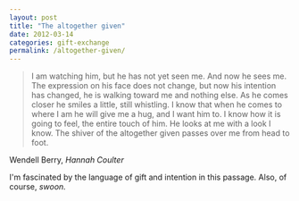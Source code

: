 ```yaml
---
layout: post
title: "The altogether given"
date: 2012-03-14
categories: gift-exchange
permalink: /altogether-given/
---
```


> I am watching him, but he has not yet seen me. And now he sees me. The expression on his face does not change, but now his intention has changed, he is walking toward me and nothing else. As he comes closer he smiles a little, still whistling. I know that when he comes to where I am he will give me a hug, and I want him to. I know how it is going to feel, the entire touch of him. He looks at me with a look I know. The shiver of the altogether given passes over me from head to foot.


Wendell Berry, *Hannah Coulter*

I'm fascinated by the language of gift and intention in this passage. Also, of course, *swoon.*